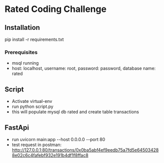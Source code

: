 # Rated Coding Challenge

## Installation 
pip install -r requirements.txt

### Prerequisites

- msql running
- host: localhost, username: root, password: password, database name: rated

## Script
- Activate virtual-env
- run python script.py
- this will populate mysql db rated and create table transactions

## FastApi
- run uvicorn main:app --host 0.0.0.0 --port 80
- test request in postman: http://127.0.0.1:80/transactions/0x0ba5abf4ef9eedb75a7fd5e645034288e02c6c4fafebf932e191b4df1f8ffac8
